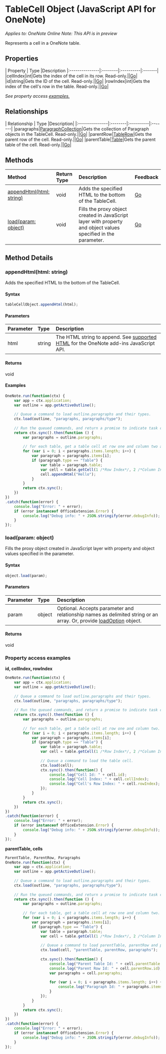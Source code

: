 # TableCell Object (JavaScript API for OneNote)

_Applies to: OneNote Online_
_Note: This API is in preview_

Represents a cell in a OneNote table.

## Properties

| Property	   | Type	|Description
|:---------------|:--------|:----------|:-------|
|cellIndex|int|Gets the index of the cell in its row. Read-only.||[Go](https://github.com/OfficeDev/office-js-docs/issues/new?title=OneNote-tableCell-cellIndex)|
|id|string|Gets the ID of the cell. Read-only.||[Go](https://github.com/OfficeDev/office-js-docs/issues/new?title=OneNote-tableCell-id)|
|rowIndex|int|Gets the index of the cell's row in the table. Read-only.||[Go](https://github.com/OfficeDev/office-js-docs/issues/new?title=OneNote-tableCell-rowIndex)|

_See property access [examples.](#property-access-examples)_

## Relationships
| Relationship | Type	|Description|
|:---------------|:--------|:----------|:-------|
|paragraphs|[ParagraphCollection](paragraphcollection.md)|Gets the collection of Paragraph objects in the TableCell. Read-only.||[Go](https://github.com/OfficeDev/office-js-docs/issues/new?title=OneNote-tableCell-paragraphs)|
|parentRow|[TableRow](tablerow.md)|Gets the parent row of the cell. Read-only.||[Go](https://github.com/OfficeDev/office-js-docs/issues/new?title=OneNote-tableCell-parentRow)|
|parentTable|[Table](table.md)|Gets the parent table of the cell. Read-only.||[Go](https://github.com/OfficeDev/office-js-docs/issues/new?title=OneNote-tableCell-parentTable)|

## Methods

| Method		   | Return Type	|Description| Feedback|
|:---------------|:--------|:----------|:-------|
|[appendHtml(html: string)](#appendhtmlhtml-string)|void|Adds the specified HTML to the bottom of the TableCell.|[Go](https://github.com/OfficeDev/office-js-docs/issues/new?title=OneNote-tableCell-appendHtml)|
|[load(param: object)](#loadparam-object)|void|Fills the proxy object created in JavaScript layer with property and object values specified in the parameter.|[Go](https://github.com/OfficeDev/office-js-docs/issues/new?title=OneNote-tableCell-load)|

## Method Details


### appendHtml(html: string)
Adds the specified HTML to the bottom of the TableCell.

#### Syntax
```js
tableCellObject.appendHtml(html);
```

#### Parameters
| Parameter	   | Type	|Description|
|:---------------|:--------|:----------|
|html|string|The HTML string to append. See [supported HTML](../../docs/onenote/onenote-add-ins-page-content.md#supported-html) for the OneNote add-ins JavaScript API.|

#### Returns
void

#### Examples
```js
OneNote.run(function(ctx) {
	var app = ctx.application;
	var outline = app.getActiveOutline();
	
	// Queue a command to load outline.paragraphs and their types.
	ctx.load(outline, "paragraphs, paragraphs/type");
	
	// Run the queued commands, and return a promise to indicate task completion.
	return ctx.sync().then(function () {
		var paragraphs = outline.paragraphs;
		
		// for each table, get a table cell at row one and column two and add "Hello".
		for (var i = 0; i < paragraphs.items.length; i++) {
			var paragraph = paragraphs.items[i];
			if (paragraph.type == "Table") {
				var table = paragraph.table;
				var cell = table.getCell(1 /*Row Index*/, 2 /*Column Index*/);
				cell.appendHtml("Hello");
			}
		}
		return ctx.sync();
	})
})
.catch(function(error) {
	console.log("Error: " + error);
	if (error instanceof OfficeExtension.Error) {
		console.log("Debug info: " + JSON.stringify(error.debugInfo));
	}
});
```

### load(param: object)
Fills the proxy object created in JavaScript layer with property and object values specified in the parameter.

#### Syntax
```js
object.load(param);
```

#### Parameters
| Parameter	   | Type	|Description|
|:---------------|:--------|:----------|
|param|object|Optional. Accepts parameter and relationship names as delimited string or an array. Or, provide [loadOption](loadoption.md) object.|

#### Returns
void
### Property access examples
**id, cellIndex, rowIndex**
```js
OneNote.run(function(ctx) {
	var app = ctx.application;
	var outline = app.getActiveOutline();
	
	// Queue a command to load outline.paragraphs and their types.
	ctx.load(outline, "paragraphs, paragraphs/type");
	
	// Run the queued commands, and return a promise to indicate task completion.
	return ctx.sync().then(function () {
		var paragraphs = outline.paragraphs;
		
		// for each table, get a table cell at row one and column two.
		for (var i = 0; i < paragraphs.items.length; i++) {
			var paragraph = paragraphs.items[i];
			if (paragraph.type == "Table") {
				var table = paragraph.table;
				var cell = table.getCell(1 /*Row Index*/, 2 /*Column Index*/);
				
				// Queue a command to load the table cell.
				ctx.load(cell);
				ctx.sync().then(function() {
					console.log("Cell Id: " + cell.id);
					console.log("Cell Index: " + cell.cellIndex);
					console.log("Cell's Row Index: " + cell.rowIndex);
				});
			}
		}
		return ctx.sync();
	})
})
.catch(function(error) {
	console.log("Error: " + error);
	if (error instanceof OfficeExtension.Error) {
		console.log("Debug info: " + JSON.stringify(error.debugInfo));
	}
});
```

**parentTable, cells**
```js
ParentTable, ParentRow, Paragraphs
OneNote.run(function(ctx) {
	var app = ctx.application;
	var outline = app.getActiveOutline();
	
	// Queue a command to load outline.paragraphs and their types.
	ctx.load(outline, "paragraphs, paragraphs/type");
	
	// Run the queued commands, and return a promise to indicate task completion.
	return ctx.sync().then(function () {
		var paragraphs = outline.paragraphs;
		
		// for each table, get a table cell at row one and column two.
		for (var i = 0; i < paragraphs.items.length; i++) {
			var paragraph = paragraphs.items[i];
			if (paragraph.type == "Table") {
				var table = paragraph.table;
				var cell = table.getCell(1 /*Row Index*/, 2 /*Column Index*/);
				
				// Queue a command to load parentTable, parentRow and paragraphs of the table cell.
				ctx.load(cell, "parentTable, parentRow, paragraphs");
				
				ctx.sync().then(function() {
					console.log("Parent Table Id: " + cell.parentTable.id);
					console.log("Parent Row Id: " + cell.parentRow.id);
					var paragraphs = cell.paragraphs;
					
					for (var i = 0; i < paragraphs.items.length; i++) {
						console.log("Paragraph Id: " + paragraphs.items[i].id);
					}
				});
			}
		}
		return ctx.sync();
	})
})
.catch(function(error) {
	console.log("Error: " + error);
	if (error instanceof OfficeExtension.Error) {
		console.log("Debug info: " + JSON.stringify(error.debugInfo));
	}
});
```

